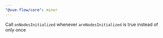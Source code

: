 ```yaml
---
"@vue-flow/core": minor
---
```


Call `onNodesInitialized` whenever `areNodesInitialized` is true instead of only once
